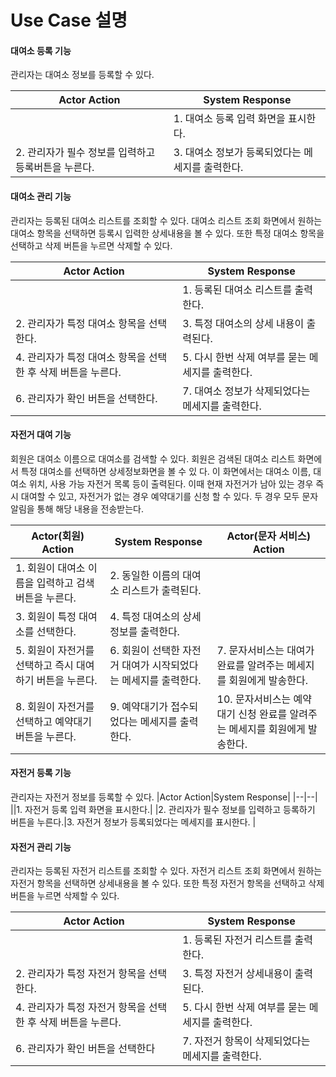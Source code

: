 # Use Case 설명

#### 대여소 등록 기능
관리자는 대여소 정보를 등록할 수 있다. 

|Actor Action|System Response|
|--|--|
||1. 대여소 등록 입력 화면을 표시한다.|
|2. 관리자가 필수 정보를 입력하고 등록버튼을 누른다.|3. 대여소 정보가 등록되었다는 메세지를 출력한다. |

#### 대여소 관리 기능
관리자는 등록된 대여소 리스트를 조회할 수 있다. 대여소 리스트 조회 화면에서 원하는 대여소 항목을 선택하면 등록시 입력한 상세내용을 볼 수 있다. 또한 특정 대여소 항목을 선택하고 삭제 버튼을 누르면 삭제할 수 있다. 

|Actor Action|System Response|
|--|--|
||1. 등록된 대여소 리스트를 출력한다.|
|2. 관리자가 특정 대여소 항목을 선택한다.|3. 특정 대여소의 상세 내용이 출력된다. |
|4. 관리자가 특정 대여소 항목을 선택한 후 삭제 버튼을 누른다.|5. 다시 한번 삭제 여부를 묻는 메세지를 출력한다. |
|6. 관리자가 확인 버튼을 선택한다.|7. 대여소 정보가 삭제되었다는 메세지를 출력한다. |

#### 자전거 대여 기능
회원은 대여소 이름으로 대여소를 검색할 수 있다. 회원은 검색된 대여소 리스트 화면에서 특정 대여소를 선택하면 상세정보화면을 볼 수 있
다. 이 화면에서는 대여소 이름, 대여소 위치, 사용 가능 자전거 목록 등이 출력된다. 이때 현재 자전거가 남아 있는 경우 즉시 대여할 수 있고, 자전거가 없는 경우 예약대기를 신청 할 수 있다. 두 경우 모두 문자 알림을 통해 해당 내용을 전송받는다.

|Actor(회원) Action|System Response|Actor(문자 서비스) Action|
|--|--|--|
|1. 회원이 대여소 이름을 입력하고 검색 버튼을 누른다.|2. 동일한 이름의 대여소 리스트가 출력된다.||
|3. 회원이 특정 대여소를 선택한다.|4. 특정 대여소의 상세정보를 출력한다.||
|5. 회원이 자전거를 선택하고 즉시 대여하기 버튼을 누른다.|6. 회원이 선택한 자전거 대여가 시작되었다는 메세지를 출력한다.|7. 문자서비스는 대여가 완료를 알려주는 메세지를 회원에게 발송한다.|
|8. 회원이 자전거를 선택하고 예약대기 버튼을 누른다.|9. 예약대기가 접수되었다는 메세지를 출력한다.|10. 문자서비스는 예약 대기 신청 완료를 알려주는 메세지를 회원에게 발송한다.|

#### 자전거 등록 기능
관리자는 자전거 정보를 등록할 수 있다. 
|Actor Action|System Response|
|--|--|
||1. 자전거 등록 입력 화면을 표시한다.|
|2. 관리자가 필수 정보를 입력하고 등록하기 버튼을 누른다.|3. 자전거 정보가 등록되었다는 메세지를 표시한다. |

#### 자전거 관리 기능
관리자는 등록된 자전거 리스트를 조회할 수 있다. 자전거 리스트 조회 화면에서 원하는 자전거 항목을 선택하면 상세내용을 볼 수 있다. 또한 특정 자전거 항목을 선택하고 삭제 버튼을 누르면 삭제할 수 있다.

|Actor Action|System Response|
|--|--|
||1. 등록된 자전거 리스트를 출력한다.|
|2. 관리자가 특정 자전거 항목을 선택한다.|3. 특정 자전거 상세내용이 출력된다. |
|4. 관리자가 특정 자전거 항목을 선택한 후 삭제 버튼을 누른다.|5. 다시 한번 삭제 여부를 묻는 메세지를 출력한다. |
|6. 관리자가 확인 버튼을 선택한다|7. 자전거 항목이 삭제되었다는 메세지를 출력한다. |
